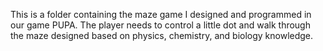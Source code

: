 This is a folder containing the maze game I designed and programmed in our game PUPA. The player needs to control a little dot and walk through the maze designed based on physics, chemistry, and biology knowledge.